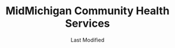 ---
layout: location-page
date: Last Modified
description: "Local COVID-19 testing is available at MidMichigan Community Health Services in Houghton Lake, Michigan, USA."
permalink: "locations/michigan/houghton-lake/midmichigan-community-health-services/"
tags:
  - locations
  - michigan
title: MidMichigan Community Health Services
uniqueName: midmichigan-community-health-services
state: Michigan
stateAbbr: MI
hood: "Houghton Lake"
address: "9249 W Lake City Rd"
city: "Houghton Lake"
zip: "48629"
zipsNearby: "49610 49611 49612 48610 49709 48611 48703 49304 49305 48612 49615 49307 49310 49618 49713 49619 49620 49601 49622 49623 49320 48617 48618 48619 49625 48728 49727 49627 48620 49629 49730 48832 49631 48621 49632 48622 49633 49733 49734 49735 48624 48737 49637 49738 49739 48739 49638 48625 49639 48627 48628 48629 48630 49642 49643 49644 49751 49645 49646 48631 49648 49649 48632 49650 49651 48633 49655 49756 48634 48635 49656 48636 49657 49659 49663 49665 49666 49332 49667 49668 48640 48641 48642 48667 48670 48674 48686 48647 48804 48858 48859 48748 49673 48749 49338 48650 48756 48651 49676 49677 49340 48613 48652 49342 48653 48878 48654 48656 48657 49679 48883 49680 48761 48658 49346 48659 48763 48764 49683 49684 49685 49686 49696 48765 49688 48766 49795 49797 48893 49689 48661 48770 49690 48896" 
mapUrl: "http://maps.apple.com/?q=MidMichigan+Community+Health+Services&address=9249+W+Lake+City+Rd,Houghton+Lake,Michigan,48629"
locationType: Please contact for drive-thru/walk-in availability.
phone: "989-422-5122"
website: "https://www.healthynorth.org/healthynorth/about-us/"
onlineBooking: undefined
closed: undefined
closedUpdate: May 23rd, 2020
notes: "By appointment only."
days: Contact for hours of operation.
ctaMessage: Learn more
ctaUrl: "https://www.healthynorth.org/healthynorth/about-us/"
---